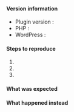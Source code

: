 <!--
Thanks for contributing !

Please note:
- These comments won't show up when you submit your issue.
- Please choose a descriptive title, ex. : "On upload still conserv accents".
- Try to provide as many details as possible on the below list.
- If requesting a new feature, please explain why you'd like to see it added.
-->

#### Version information

* Plugin version : 
* PHP : 
* WordPress : 

#### Steps to reproduce

1. 
2. 
3. 

#### What was expected


#### What happened instead

